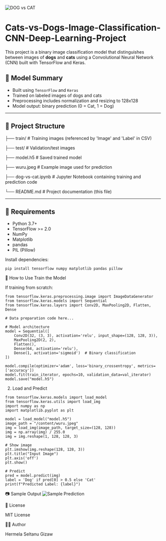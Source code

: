 ![DOG vs CAT]("C:\Users\Admin\Documents\GitHub\Cats-vs-Dogs_Image_Classification_DL_CNN\DOG_vs_CAT.png")
# Cats-vs-Dogs-Image-Classification-CNN-Deep-Learning-Project

This project is a binary image classification model that distinguishes between images of **dogs** and **cats** using a Convolutional Neural Network (CNN) built with TensorFlow and Keras.

## 🧠 Model Summary

- Built using `TensorFlow` and `Keras`
- Trained on labeled images of dogs and cats
- Preprocessing includes normalization and resizing to 128x128
- Model output: binary prediction (0 = Cat, 1 = Dog)

---

## 📁 Project Structure

├── train/ # Training images (referenced by 'Image' and 'Label' in CSV)

├── test/ # Validation/test images

├── model.h5 # Saved trained model

├── wuru.jpeg # Example image used for prediction

├── dog-vs-cat.ipynb # Jupyter Notebook containing training and prediction code

└── README.md # Project documentation (this file)

---

## 🔧 Requirements

- Python 3.7+
- TensorFlow >= 2.0
- NumPy
- Matplotlib
- pandas
- PIL (Pillow)

Install dependencies:

```
pip install tensorflow numpy matplotlib pandas pillow
```

🚀 How to Use
Train the Model

If training from scratch:

```
from tensorflow.keras.preprocessing.image import ImageDataGenerator
from tensorflow.keras.models import Sequential
from tensorflow.keras.layers import Conv2D, MaxPooling2D, Flatten, Dense

# Data preparation code here...

# Model architecture
model = Sequential([
    Conv2D(32, (3, 3), activation='relu', input_shape=(128, 128, 3)),
    MaxPooling2D(2, 2),
    Flatten(),
    Dense(64, activation='relu'),
    Dense(1, activation='sigmoid')  # Binary classification
])

model.compile(optimizer='adam', loss='binary_crossentropy', metrics=['accuracy'])
model.fit(train_iterator, epochs=10, validation_data=val_iterator)
model.save("model.h5")
```

2. Load and Predict

```
from tensorflow.keras.models import load_model
from tensorflow.keras.utils import load_img
import numpy as np
import matplotlib.pyplot as plt

model = load_model("model.h5")
image_path = "/content/wuru.jpeg"
img = load_img(image_path, target_size=(128, 128))
img = np.array(img) / 255.0
img = img.reshape(1, 128, 128, 3)

# Show image
plt.imshow(img.reshape(128, 128, 3))
plt.title("Input Image")
plt.axis('off')
plt.show()

# Predict
pred = model.predict(img)
label = 'Dog' if pred[0] > 0.5 else 'Cat'
print(f"Predicted Label: {label}")
```

📷 Sample Output
![Sample Prediction]("C:\Users\Admin\Documents\GitHub\Cats-vs-Dogs_Image_Classification_DL_CNN\sample.png")

📜 License

MIT License

👩‍💻 Author

Hermela Seltanu Gizaw

